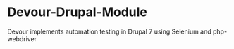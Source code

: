 Devour-Drupal-Module
====================

Devour implements automation testing in Drupal 7 using Selenium and php-webdriver
